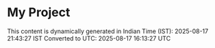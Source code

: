 # My Project

This content is dynamically generated in Indian Time (IST): 2025-08-17 21:43:27 IST
Converted to UTC: 2025-08-17 16:13:27 UTC

